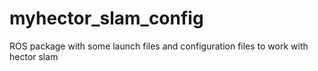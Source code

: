 # myhector_slam_config
ROS package with some launch files and configuration files to work with hector slam
